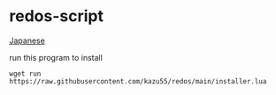 # redos-script
[Japanese](https://github.com/kazu55/redos/main/README.md)

run this program to install
```
wget run https://raw.githubusercontent.com/kazu55/redos/main/installer.lua
```
